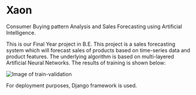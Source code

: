 # Xaon
Consumer Buying pattern Analysis and Sales Forecasting using Artificial Intelligence.

This is our Final Year project in B.E. This project is a sales forecasting system which will forecast sales of products based on time-series data and product features. The underlying algorithm is based on multi-layered Artificial Neural Networks. The results of training is shown below:

![Image of train-validation](https://user-images.githubusercontent.com/17204042/26923806-ec460726-4c60-11e7-8de5-4f2e939cf86a.png)


For deployment purposes, Django framework is used. 
